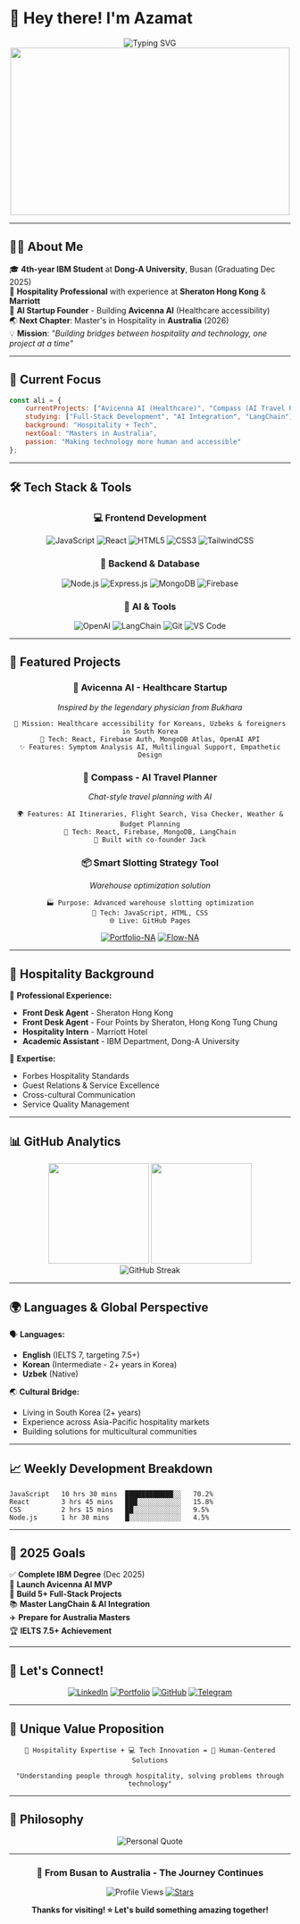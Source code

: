 # 👋 Hey there! I'm Azamat

<div align="center">
  <img src="https://readme-typing-svg.herokuapp.com?font=Fira+Code&size=22&duration=3000&pause=1000&color=2F81F7&center=true&vCenter=true&width=500&lines=Full-Stack+Developer;Hospitality+%2B+Tech+Innovator;AI+Startup+Founder;Building+Avicenna+AI;Masters+Bound+for+Australia" alt="Typing SVG" />
</div>

<div align="center">
  <img src="https://media.giphy.com/media/qgQUggAC3Pfv687qPC/giphy.gif" width="500" height="300"/>
</div>

---

## 🧑‍💼 About Me

🎓 **4th-year IBM Student** at **Dong-A University**, Busan (Graduating Dec 2025)  
🏨 **Hospitality Professional** with experience at **Sheraton Hong Kong** & **Marriott**  
🚀 **AI Startup Founder** - Building **Avicenna AI** (Healthcare accessibility)  
🌏 **Next Chapter**: Master's in Hospitality in **Australia** (2026)  
💡 **Mission**: *"Building bridges between hospitality and technology, one project at a time"*

---

## 🎯 Current Focus

```javascript
const ali = {
    currentProjects: ["Avicenna AI (Healthcare)", "Compass (AI Travel Planner)"],
    studying: ["Full-Stack Development", "AI Integration", "LangChain"],
    background: "Hospitality + Tech",
    nextGoal: "Masters in Australia",
    passion: "Making technology more human and accessible"
};
```

---

## 🛠️ Tech Stack & Tools

<div align="center">

### 💻 Frontend Development
![JavaScript](https://img.shields.io/badge/-JavaScript-F7DF1E?style=for-the-badge&logo=javascript&logoColor=black)
![React](https://img.shields.io/badge/-React-61DAFB?style=for-the-badge&logo=react&logoColor=black)
![HTML5](https://img.shields.io/badge/-HTML5-E34F26?style=for-the-badge&logo=html5&logoColor=white)
![CSS3](https://img.shields.io/badge/-CSS3-1572B6?style=for-the-badge&logo=css3&logoColor=white)
![TailwindCSS](https://img.shields.io/badge/-TailwindCSS-06B6D4?style=for-the-badge&logo=tailwindcss&logoColor=white)

### 🔧 Backend & Database
![Node.js](https://img.shields.io/badge/-Node.js-339933?style=for-the-badge&logo=node.js&logoColor=white)
![Express.js](https://img.shields.io/badge/-Express.js-000000?style=for-the-badge&logo=express&logoColor=white)
![MongoDB](https://img.shields.io/badge/-MongoDB-47A248?style=for-the-badge&logo=mongodb&logoColor=white)
![Firebase](https://img.shields.io/badge/-Firebase-FFCA28?style=for-the-badge&logo=firebase&logoColor=black)

### 🤖 AI & Tools
![OpenAI](https://img.shields.io/badge/-OpenAI-412991?style=for-the-badge&logo=openai&logoColor=white)
![LangChain](https://img.shields.io/badge/-LangChain-1C3C3C?style=for-the-badge&logo=chainlink&logoColor=white)
![Git](https://img.shields.io/badge/-Git-F05032?style=for-the-badge&logo=git&logoColor=white)
![VS Code](https://img.shields.io/badge/-VS%20Code-007ACC?style=for-the-badge&logo=visual-studio-code&logoColor=white)

</div>

---

## 🚀 Featured Projects

<div align="center">

### 🏥 **Avicenna AI** - Healthcare Startup
*Inspired by the legendary physician from Bukhara*
```
🎯 Mission: Healthcare accessibility for Koreans, Uzbeks & foreigners in South Korea
🔧 Tech: React, Firebase Auth, MongoDB Atlas, OpenAI API
✨ Features: Symptom Analysis AI, Multilingual Support, Empathetic Design
```

### 🧭 **Compass** - AI Travel Planner
*Chat-style travel planning with AI*
```
🌍 Features: AI Itineraries, Flight Search, Visa Checker, Weather & Budget Planning
🔧 Tech: React, Firebase, MongoDB, LangChain
👥 Built with co-founder Jack
```

### 📦 **Smart Slotting Strategy Tool**
*Warehouse optimization solution*
```
🏭 Purpose: Advanced warehouse slotting optimization
🔧 Tech: JavaScript, HTML, CSS
🌐 Live: GitHub Pages
```

</div>

<div align="center">

[![Portfolio-NA](https://github-readme-stats.vercel.app/api/pin/?username=Ali747711&repo=Portfolio-NA&theme=tokyonight)](https://github.com/Ali747711/Portfolio-NA)
[![Flow-NA](https://github-readme-stats.vercel.app/api/pin/?username=Ali747711&repo=Flow-NA&theme=tokyonight)](https://github.com/Ali747711/Flow-NA)

</div>

---

## 🏨 Hospitality Background

🌟 **Professional Experience:**
- **Front Desk Agent** - Sheraton Hong Kong
- **Front Desk Agent** - Four Points by Sheraton, Hong Kong Tung Chung  
- **Hospitality Intern** - Marriott Hotel
- **Academic Assistant** - IBM Department, Dong-A University

🎯 **Expertise:**
- Forbes Hospitality Standards
- Guest Relations & Service Excellence
- Cross-cultural Communication
- Service Quality Management

---

## 📊 GitHub Analytics

<div align="center">
  <img height="180em" src="https://github-readme-stats.vercel.app/api?username=Ali747711&show_icons=true&theme=tokyonight&include_all_commits=true&count_private=true"/>
  <img height="180em" src="https://github-readme-stats.vercel.app/api/top-langs/?username=Ali747711&layout=compact&langs_count=8&theme=tokyonight"/>
</div>

<div align="center">
  <img src="https://github-readme-streak-stats.herokuapp.com/?user=Ali747711&theme=tokyonight" alt="GitHub Streak" />
</div>

---

## 🌍 Languages & Global Perspective

🗣️ **Languages:**
- **English** (IELTS 7, targeting 7.5+)
- **Korean** (Intermediate - 2+ years in Korea)
- **Uzbek** (Native)

🌏 **Cultural Bridge:**
- Living in South Korea (2+ years)
- Experience across Asia-Pacific hospitality markets
- Building solutions for multicultural communities

---

## 📈 Weekly Development Breakdown

```text
JavaScript   10 hrs 30 mins  ████████████░░   70.2%
React        3 hrs 45 mins   ███░░░░░░░░░░░   15.8%
CSS          2 hrs 15 mins   ██░░░░░░░░░░░░   9.5%
Node.js      1 hr 30 mins    █░░░░░░░░░░░░░   4.5%
```

---

## 🎯 2025 Goals

✅ **Complete IBM Degree** (Dec 2025)  
🚀 **Launch Avicenna AI MVP**  
🌟 **Build 5+ Full-Stack Projects**  
📚 **Master LangChain & AI Integration**  
✈️ **Prepare for Australia Masters**  
🏆 **IELTS 7.5+ Achievement**

---

## 🤝 Let's Connect!

<div align="center">

[![LinkedIn](https://img.shields.io/badge/-LinkedIn-0077B5?style=for-the-badge&logo=linkedin&logoColor=white)](https://linkedin.com/in/nabiev-azamat-292903259)
[![Portfolio](https://img.shields.io/badge/-Portfolio-FF6B6B?style=for-the-badge&logo=react&logoColor=white)](https://ali747711.github.io/Peregrinate/)
[![GitHub](https://img.shields.io/badge/-GitHub-181717?style=for-the-badge&logo=github&logoColor=white)](https://github.com/Ali747711)
[![Telegram](https://img.shields.io/badge/-Telegram-26A5E4?style=for-the-badge&logo=telegram&logoColor=white)](https://t.me/yourtelegram)

</div>

---

## 🌟 Unique Value Proposition

<div align="center">

```
🏨 Hospitality Expertise + 💻 Tech Innovation = 🚀 Human-Centered Solutions

"Understanding people through hospitality, solving problems through technology"
```

</div>

---

## 💭 Philosophy

<div align="center">
  <img src="https://quotes-github-readme.vercel.app/api?type=horizontal&theme=tokyonight&quote=Building%20bridges%20between%20hospitality%20and%20technology,%20one%20project%20at%20a%20time" alt="Personal Quote"/>
</div>

---

<div align="center">
  
### 🎯 From Busan to Australia - The Journey Continues

![Profile Views](https://komarev.com/ghpvc/?username=Ali747711&style=for-the-badge&color=brightgreen)
[![Stars](https://img.shields.io/github/stars/Ali747711?label=Profile%20Stars&style=for-the-badge&color=yellow)](https://github.com/Ali747711)

**Thanks for visiting! ⭐ Let's build something amazing together!**

</div>
